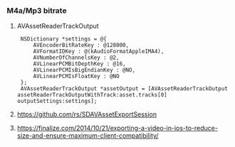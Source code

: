 ### M4a/Mp3 bitrate

1. AVAssetReaderTrackOutput

        NSDictionary *settings = @{
            AVEncoderBitRateKey : @128000,
            AVFormatIDKey : @(kAudioFormatAppleIMA4),
            AVNumberOfChannelsKey : @2,
            AVLinearPCMBitDepthKey : @16,
            AVLinearPCMIsBigEndianKey : @NO,
            AVLinearPCMIsFloatKey : @NO
        };
        AVAssetReaderTrackOutput *assetOutput = [AVAssetReaderTrackOutput assetReaderTrackOutputWithTrack:asset.tracks[0] outputSettings:settings];
        

2. https://github.com/rs/SDAVAssetExportSession
3. https://finalize.com/2014/10/21/exporting-a-video-in-ios-to-reduce-size-and-ensure-maximum-client-compatibility/